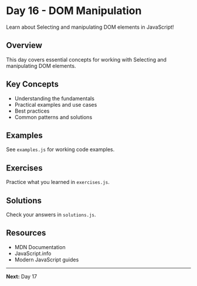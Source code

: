 # Day 16 - DOM Manipulation

Learn about Selecting and manipulating DOM elements in JavaScript!

## Overview

This day covers essential concepts for working with Selecting and manipulating DOM elements.

## Key Concepts

- Understanding the fundamentals
- Practical examples and use cases
- Best practices
- Common patterns and solutions

## Examples

See `examples.js` for working code examples.

## Exercises

Practice what you learned in `exercises.js`.

## Solutions

Check your answers in `solutions.js`.

## Resources

- MDN Documentation
- JavaScript.info
- Modern JavaScript guides

---

**Next:** Day 17
